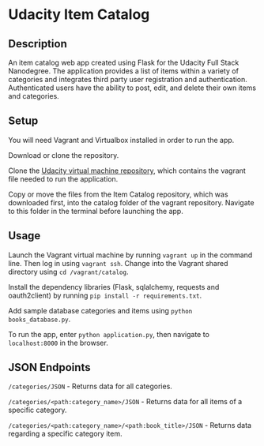 Udacity Item Catalog
====================

## Description

An item catalog web app created using Flask for the Udacity Full Stack Nanodegree. The application provides a list of items within a variety of categories and integrates third party user registration and authentication. Authenticated users have the ability to post, edit, and delete their own items and categories.

## Setup

You will need Vagrant and Virtualbox installed in order to run the app.

Download or clone the repository.

Clone the [Udacity virtual machine repository](https://github.com/udacity/fullstack-nanodegree-vm/tree/master/vagrant), which contains the vagrant file needed to run the application.

Copy or move the files from the Item Catalog repository, which was downloaded first, into the catalog folder of the vagrant repository. Navigate to this folder in the terminal before launching the app.

## Usage

Launch the Vagrant virtual machine by running `vagrant up` in the command line. Then log in using `vagrant ssh`. Change into the Vagrant shared directory using `cd /vagrant/catalog`.

Install the dependency libraries (Flask, sqlalchemy, requests and oauth2client) by running `pip install -r requirements.txt`.

Add sample database categories and items using `python books_database.py`.

To run the app, enter `python application.py`, then navigate to `localhost:8000` in the browser.

## JSON Endpoints

`/categories/JSON` - Returns data for all categories.

`/categories/<path:category_name>/JSON` - Returns data for all items of a specific category.

`/categories/<path:category_name>/<path:book_title>/JSON` - Returns data regarding a specific category item.